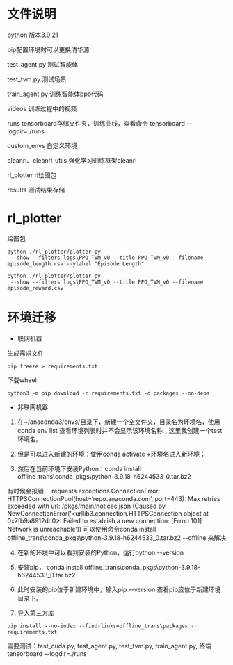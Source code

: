# 文件说明
python 版本3.9.21

pip配置环境时可以更换清华源

test_agent.py 测试智能体

test_tvm.py 测试场景

train_agent.py 训练智能体ppo代码

videos 训练过程中的视频

runs tensorboard存储文件夹，训练曲线，查看命令 tensorboard --logdir=./runs

custom_envs 自定义环境

cleanrl、cleanrl_utils 强化学习训练框架cleanrl

rl_plotter rl绘图包

results 测试结果存储

# rl_plotter

绘图包

```
python ./rl_plotter/plotter.py 
 --show --filters logs\PPO_TVM_v0 --title PPO_TVM_v0 --filename episode_length.csv --ylabel "Episode Length"
```

```
python ./rl_plotter/plotter.py 
 --show --filters logs\PPO_TVM_v0 --title PPO_TVM_v0 --filename episode_reward.csv
```

# 环境迁移

- 联网机器

生成需求文件
```
pip freeze > requirements.txt
```

下载wheel
```
python3 -m pip download -r requirements.txt -d packages --no-deps
```

- 非联网机器

1. 在~/anaconda3/envs/目录下，新建一个空文件夹，目录名为环境名，使用conda env list 查看环境列表时并不会显示该环境名称；这里我创建一个test环境名。

2. 但是可以进入新建的环境：使用conda activate +环境名进入新环境；

3. 然后在当前环境下安装Python：conda install offline_trans\conda_pkgs\python-3.9.18-h6244533_0.tar.bz2 

有时候会报错：
requests.exceptions.ConnectionError: HTTPSConnectionPool(host=‘repo.anaconda.com’, port=443): Max retries exceeded with url: /pkgs/main/notices.json (Caused by NewConnectionError(‘<urllib3.connection.HTTPSConnection object at 0x7fb9a8912dc0>: Failed to establish a new connection: [Errno 101] Network is unreachable’))
可以使用命令conda install offline_trans\conda_pkgs\python-3.9.18-h6244533_0.tar.bz2 --offline 来解决

4. 在新的环境中可以看到安装的Python，运行python --version

5. 安装pip， conda install offline_trans\conda_pkgs\python-3.9.18-h6244533_0.tar.bz2

6. 此时安装的pip位于新建环境中，输入pip --version 查看pip应位于新建环境目录下。

7. 导入第三方库
```
pip install --no-index --find-links=offline_trans\packages -r requirements.txt   
```


需要测试：test_cuda.py, test_agent.py, test_tvm.py, train_agent.py, 终端tensorboard --logdir=./runs
